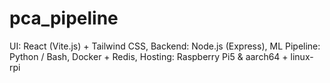 # pca_pipeline

UI: React (Vite.js) + Tailwind CSS, Backend: Node.js (Express), ML Pipeline: Python / Bash, Docker + Redis, Hosting: Raspberry Pi5 & aarch64 + linux-rpi 
